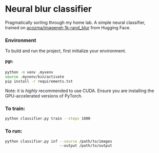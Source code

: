 # Neural blur classifier

Pragmatically sorting through my home lab. A simple neural classifier, trained on [acozma/imagenet-1k-rand_blur](https://huggingface.co/datasets/acozma/imagenet-1k-rand_blur) from Hugging Face.

### Environment

To build and run the project, first initialize your environment.

#### PIP:
```bash
python -m venv .myvenv
source .myvenv/bin/activate
pip install -r requirements.txt
```

Note: it is _highly_ recommended to use CUDA. Ensure you are installing the GPU-accelerated versions of PyTorch.

### To train:
```bash
python classifier.py train --steps 1000
```

### To run:
```bash
python classifier.py inf --source /path/to/images 
                         --output /path/to/output
```
